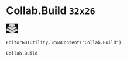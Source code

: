 # Collab.Build `32x26`
<img src="/img/Collab.Build.png" width=32 height=26>

``` CSharp
EditorGUIUtility.IconContent("Collab.Build")
```
```
Collab.Build
```
